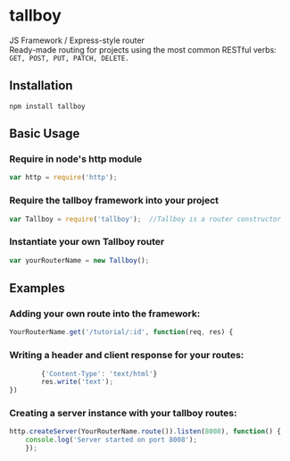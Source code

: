 # tallboy
JS Framework / Express-style router   
Ready-made routing for projects using the most common RESTful verbs:  
        ```GET, POST, PUT, PATCH, DELETE.```  

## Installation  
```shell
npm install tallboy
```

## Basic Usage  
### Require in node's http module  
```javascript
var http = require('http');  
```  
### Require the tallboy framework into your project  
```javascript
var Tallboy = require('tallboy');  //Tallboy is a router constructor
```  
### Instantiate your own Tallboy router  
```javascript
var yourRouterName = new Tallboy();  
```  

## Examples  
### Adding your own route into the framework:  
```javascript
YourRouterName.get('/tutorial/:id', function(req, res) {  
```

### Writing a header and client response for your routes:  
```javascript
        {'Content-Type': 'text/html'}  
        res.write('text');  
})  
```
### Creating a server instance with your tallboy routes:   
```javascript
http.createServer(YourRouterName.route()).listen(8008), function() {  
    console.log('Server started on port 8008');  
    });
```
